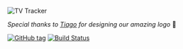 ![TV Tracker](https://raw.githubusercontent.com/olivertso/tt-api/master/logo.png)

*Special thanks to [Tiago](https://github.com/tmazza) for designing our amazing logo* 🍺

[![GitHub tag](https://img.shields.io/github/tag/olivertso/tt-api.svg)](https://github.com/olivertso/tt-api)
[![Build Status](https://travis-ci.org/olivertso/tt-api.svg?branch=master)](https://travis-ci.org/olivertso/tt-api)

